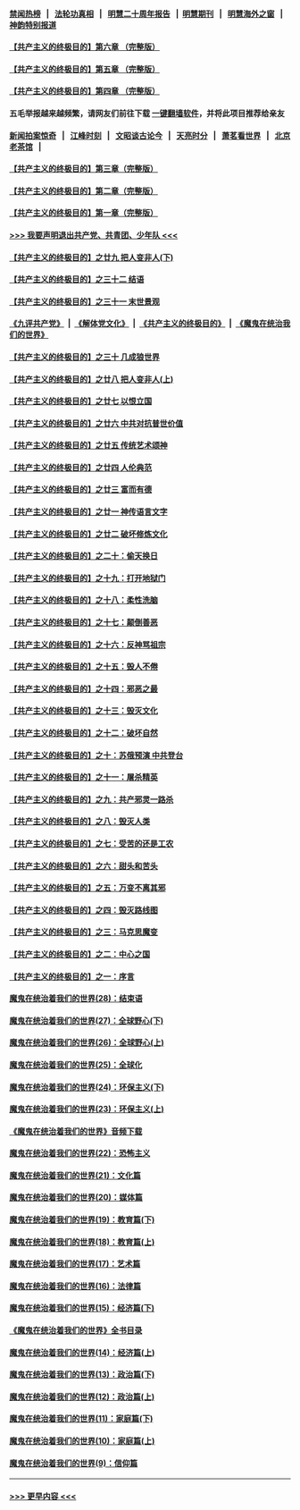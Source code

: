 #### [禁闻热榜](热点新闻.md?=0)  &nbsp;&nbsp;|&nbsp;&nbsp; [法轮功真相](https://github.com/gfw-breaker/truth/blob/master/README.md?=0) &nbsp;&nbsp;|&nbsp;&nbsp; [明慧二十周年报告](https://github.com/gfw-breaker/mh-reports/blob/master/README.md?=0) &nbsp;&nbsp;|&nbsp;&nbsp;[明慧期刊](https://github.com/gfw-breaker/mh-qikan) &nbsp;&nbsp;|&nbsp;&nbsp; [明慧海外之窗](https://github.com/gfw-breaker/mh-news/blob/master/README.md?=0) &nbsp;&nbsp;|&nbsp;&nbsp; [神韵特别报道](https://github.com/gfw-breaker/mh-news/blob/master/shenyun.md?=0)
#### [【共产主义的终极目的】第六章 （完整版）](../pages/nsc422/n11428913.md?t=02250302) 
#### [【共产主义的终极目的】第五章 （完整版）](../pages/nsc422/n11428912.md?t=02250302) 
#### [【共产主义的终极目的】第四章 （完整版）](../pages/nsc422/n11428907.md?t=02250302) 
#### 五毛举报越来越频繁，请网友们前往下载 [一键翻墙软件](https://github.com/gfw-breaker/ssr-accounts)，并将此项目推荐给亲友
#### [新闻拍案惊奇](https://github.com/gfw-breaker/banned-news/blob/master/pages/link4.md) &nbsp;&nbsp;|&nbsp;&nbsp; [江峰时刻](https://github.com/gfw-breaker/banned-news/blob/master/pages/link4.md) &nbsp;&nbsp;|&nbsp;&nbsp; [文昭谈古论今](https://github.com/gfw-breaker/banned-news/blob/master/pages/link4.md) &nbsp;&nbsp;|&nbsp;&nbsp; [天亮时分](https://github.com/gfw-breaker/banned-news/blob/master/pages/link4.md) &nbsp;&nbsp;|&nbsp;&nbsp; [萧茗看世界](https://github.com/gfw-breaker/banned-news/blob/master/pages/link4.md) &nbsp;&nbsp;|&nbsp;&nbsp; [北京老茶馆](https://github.com/gfw-breaker/banned-news/blob/master/pages/link4.md) &nbsp;&nbsp;|&nbsp;&nbsp; 
#### [【共产主义的终极目的】第三章（完整版）](../pages/nsc422/n11428848.md?t=02250302) 
#### [【共产主义的终极目的】第二章（完整版）](../pages/nsc422/n11428831.md?t=02250302) 
#### [【共产主义的终极目的】第一章（完整版）](../pages/nsc422/n11417651.md?t=02250302) 
#### [>>> 我要声明退出共产党、共青团、少年队 <<<](https://github.com/begood0513/goodnews/blob/master/quit/letter.md) 
#### [【共产主义的终极目的】之廿九 把人变非人(下)](../pages/nsc422/n11344140.md?t=02250302) 
#### [【共产主义的终极目的】之三十二 结语](../pages/nsc422/n11360535.md?t=02250302) 
#### [【共产主义的终极目的】之三十一 末世景观](../pages/nsc422/n11351129.md?t=02250302) 
#### [《九评共产党》](https://github.com/begood0513/9ping.md/blob/master/README.md) &nbsp;|&nbsp; [《解体党文化》](../../../../jtdwh.md/blob/master/README.md)  &nbsp;|&nbsp; [《共产主义的终极目的》](../../../../gczydzjmd.md/blob/master/README.md) &nbsp;|&nbsp; [《魔鬼在统治我们的世界》](../../../../mgztzwmdsj.md/blob/master/README.md) 
#### [【共产主义的终极目的】之三十 几成狼世界](../pages/nsc422/n11348280.md?t=02250302) 
#### [【共产主义的终极目的】之廿八 把人变非人(上)](../pages/nsc422/n11340492.md?t=02250302) 
#### [【共产主义的终极目的】之廿七 以恨立国](../pages/nsc422/n11336944.md?t=02250302) 
#### [【共产主义的终极目的】之廿六 中共对抗普世价值](../pages/nsc422/n11324785.md?t=02250302) 
#### [【共产主义的终极目的】之廿五 传统艺术颂神](../pages/nsc422/n11296396.md?t=02250302) 
#### [【共产主义的终极目的】之廿四 人伦典范](../pages/nsc422/n11296397.md?t=02250302) 
#### [【共产主义的终极目的】之廿三 富而有德](../pages/nsc422/n11283598.md?t=02250302) 
#### [【共产主义的终极目的】之廿一 神传语言文字](../pages/nsc422/n11263265.md?t=02250302) 
#### [【共产主义的终极目的】之廿二 破坏修炼文化](../pages/nsc422/n11245728.md?t=02250302) 
#### [【共产主义的终极目的】之二十：偷天换日](../pages/nsc422/n11238846.md?t=02250302) 
#### [【共产主义的终极目的】之十九：打开地狱门](../pages/nsc422/n11206376.md?t=02250302) 
#### [【共产主义的终极目的】之十八：柔性洗脑](../pages/nsc422/n11199994.md?t=02250302) 
#### [【共产主义的终极目的】之十七：颠倒善恶](../pages/nsc422/n11179782.md?t=02250302) 
#### [【共产主义的终极目的】之十六：反神骂祖宗](../pages/nsc422/n11166798.md?t=02250302) 
#### [【共产主义的终极目的】之十五：毁人不倦](../pages/nsc422/n11166792.md?t=02250302) 
#### [【共产主义的终极目的】之十四：邪恶之最](../pages/nsc422/n11150249.md?t=02250302) 
#### [【共产主义的终极目的】之十三：毁灭文化](../pages/nsc422/n11135227.md?t=02250302) 
#### [【共产主义的终极目的】之十二：破坏自然](../pages/nsc422/n11135214.md?t=02250302) 
#### [【共产主义的终极目的】之十：苏俄预演 中共登台](../pages/nsc422/n11118424.md?t=02250302) 
#### [【共产主义的终极目的】之十一：屠杀精英](../pages/nsc422/n11118442.md?t=02250302) 
#### [【共产主义的终极目的】之九：共产邪灵一路杀](../pages/nsc422/n11114139.md?t=02250302) 
#### [【共产主义的终极目的】之八：毁灭人类](../pages/nsc422/n11108503.md?t=02250302) 
#### [【共产主义的终极目的】之七：受苦的还是工农](../pages/nsc422/n11101809.md?t=02250302) 
#### [【共产主义的终极目的】之六：甜头和苦头](../pages/nsc422/n11096971.md?t=02250302) 
#### [【共产主义的终极目的】之五：万变不离其邪](../pages/nsc422/n11091285.md?t=02250302) 
#### [【共产主义的终极目的】之四：毁灭路线图](../pages/nsc422/n11086284.md?t=02250302) 
#### [【共产主义的终极目的】之三：马克思魔变](../pages/nsc422/n11061941.md?t=02250302) 
#### [【共产主义的终极目的】之二：中心之国](../pages/nsc422/n11047728.md?t=02250302) 
#### [【共产主义的终极目的】之一：序言](../pages/nsc422/n11086077.md?t=02250302) 
#### [魔鬼在统治着我们的世界(28)：结束语](../pages/nsc422/n10936246.md?t=02250302) 
#### [魔鬼在统治着我们的世界(27)：全球野心(下)](../pages/nsc422/n10928319.md?t=02250302) 
#### [魔鬼在统治着我们的世界(26)：全球野心(上)](../pages/nsc422/n10900318.md?t=02250302) 
#### [魔鬼在统治着我们的世界(25)：全球化](../pages/nsc422/n10788205.md?t=02250302) 
#### [魔鬼在统治着我们的世界(24)：环保主义(下)](../pages/nsc422/n10695307.md?t=02250302) 
#### [魔鬼在统治着我们的世界(23)：环保主义(上)](../pages/nsc422/n10688613.md?t=02250302) 
#### [《魔鬼在统治着我们的世界》音频下载](../pages/nsc422/n10635553.md?t=02250302) 
#### [魔鬼在统治着我们的世界(22)：恐怖主义](../pages/nsc422/n10614727.md?t=02250302) 
#### [魔鬼在统治着我们的世界(21)：文化篇](../pages/nsc422/n10597706.md?t=02250302) 
#### [魔鬼在统治着我们的世界(20)：媒体篇](../pages/nsc422/n10586579.md?t=02250302) 
#### [魔鬼在统治着我们的世界(19)：教育篇(下)](../pages/nsc422/n10564808.md?t=02250302) 
#### [魔鬼在统治着我们的世界(18)：教育篇(上)](../pages/nsc422/n10526970.md?t=02250302) 
#### [魔鬼在统治着我们的世界(17)：艺术篇](../pages/nsc422/n10499093.md?t=02250302) 
#### [魔鬼在统治着我们的世界(16)：法律篇](../pages/nsc422/n10485969.md?t=02250302) 
#### [魔鬼在统治着我们的世界(15)：经济篇(下)](../pages/nsc422/n10469975.md?t=02250302) 
#### [《魔鬼在统治着我们的世界》全书目录](../pages/nsc422/n10464261.md?t=02250302) 
#### [魔鬼在统治着我们的世界(14)：经济篇(上)](../pages/nsc422/n10457370.md?t=02250302) 
#### [魔鬼在统治着我们的世界(13)：政治篇(下)](../pages/nsc422/n10448270.md?t=02250302) 
#### [魔鬼在统治着我们的世界(12)：政治篇(上)](../pages/nsc422/n10444576.md?t=02250302) 
#### [魔鬼在统治着我们的世界(11)：家庭篇(下)](../pages/nsc422/n10440961.md?t=02250302) 
#### [魔鬼在统治着我们的世界(10)：家庭篇(上)](../pages/nsc422/n10435448.md?t=02250302) 
#### [魔鬼在统治着我们的世界(9)：信仰篇](../pages/nsc422/n10432159.md?t=02250302) 

----
#### [ >>> 更早内容 <<< ](../indexes/nsc422-earlier.md)
